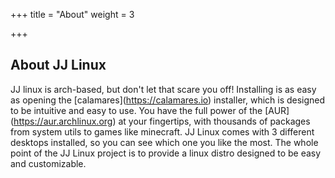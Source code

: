 +++
title = "About"
weight = 3

+++
## About JJ Linux

JJ linux is arch-based, but don't let that scare you off! Installing is as easy as opening the \[calamares\](https://calamares.io) installer, which is designed to be intuitive and easy to use. You have the full power of the \[AUR\](https://aur.archlinux.org) at your fingertips, with thousands of packages from system utils to games like minecraft. JJ Linux comes with 3 different desktops installed, so you can see which one you like the most. The whole point of the JJ  Linux project is to provide a linux distro designed to be easy and customizable.